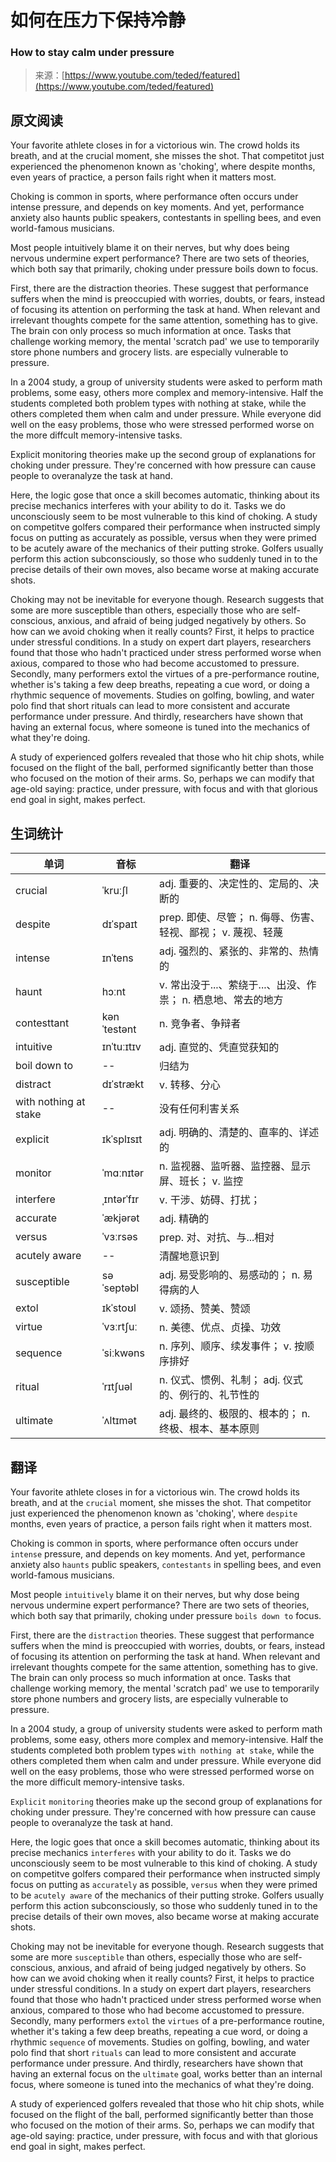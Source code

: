# 如何在压力下保持冷静

### How to stay calm under pressure

>来源：[https://www.youtube.com/teded/featured](https://www.youtube.com/teded/featured)

## 原文阅读
Your favorite athlete closes in for a victorious win. The crowd holds its breath, and at the crucial moment, she misses the shot. That competitot just experienced the phenomenon known as 'choking', where despite months, even years of practice, a person fails right when it matters most.

Choking is common in sports, where performance often occurs under intense pressure, and depends on key moments. And yet, performance anxiety also haunts public speakers, contestants in spelling bees, and even world-famous musicians.

Most people intuitively blame it on their nerves, but why does being nervous undermine expert performance? There are two sets of theories, which both say that primarily, choking under pressure boils down to focus.

First, there are the distraction theories. These suggest that performance suffers when the mind is preoccupied with worries, doubts, or fears, instead of focusing its attention on performing the task at hand. When relevant and irrelevant thoughts compete for the same attention, something has to give. The brain con only process so much information at once. Tasks that challenge working memory, the mental 'scratch pad' we use to temporarily store phone numbers and grocery lists. are especially vulnerable to pressure.

In a 2004 study, a group of university students were asked to perform math problems, some easy, others more complex and memory-intensive. Half the students completed both problem types with nothing at stake, while the others completed them when calm and under pressure. While everyone did well on the easy problems, those who were stressed performed worse on the more diffcult memory-intensive tasks.

Explicit monitoring theories make up the second group of explanations for choking under pressure. They're concerned with how pressure can cause people to overanalyze the task at hand.

Here, the logic gose that once a skill becomes automatic, thinking about its precise mechanics interferes with your ability to do it. Tasks we do unconsciously seem to be most vulnerable to this kind of choking. A study on competitve golfers compared their performance when instructed simply focus on putting as accurately as possible, versus when they were primed to be acutely aware of the mechanics of their putting stroke. Golfers usually perform this action subconsciously, so those who suddenly tuned in to the precise details of their own moves, also became worse at making accurate shots.

Choking may not be inevitable for everyone though. Research suggests that some are more susceptible than others, especially those who are self-conscious, anxious, and afraid of being judged negatively by others. So how can we avoid choking when it really counts? First, it helps to practice under stressful conditions. In a study on expert dart players, researchers found that those who hadn't practiced under stress performed worse when axious, compared to those who had become accustomed to pressure. Secondly, many performers extol the virtues of a pre-performance routine, whether is's taking a few deep breaths, repeating a cue word, or doing a rhythmic sequence of movements. Studies on golfing, bowling, and water polo find that short rituals can lead to more consistent and  accurate performance under pressure. And thirdly, researchers have shown that having an external focus, where someone is tuned into the mechanics of what they're doing.

A study of experienced golfers revealed that those who hit chip shots,  while focused on the flight of the ball, performed significantly better than those who focused on the motion of their arms. So, perhaps we can modify that age-old saying: practice, under pressure, with focus and with that glorious end goal in sight, makes perfect.

## 生词统计
| 单词 | 音标 | 翻译 |
|-|-|-|
| crucial | ˈkruːʃl | adj. 重要的、决定性的、定局的、决断的 |
| despite | dɪˈspaɪt | prep. 即使、尽管； n. 侮辱、伤害、轻视、鄙视； v. 蔑视、轻蔑 |
| intense | ɪnˈtens | adj. 强烈的、紧张的、非常的、热情的 |
| haunt | hɔːnt | v. 常出没于...、萦绕于...、出没、作祟； n. 栖息地、常去的地方 |
| contesttant | kənˈtestənt | n. 竞争者、争辩者 |
| intuitive | ɪnˈtuːɪtɪv | adj. 直觉的、凭直觉获知的 |
| boil down to | -- | 归结为 |
| distract | dɪˈstrækt | v. 转移、分心 |
| with nothing at stake | -- | 没有任何利害关系 |
| explicit | ɪkˈsplɪsɪt | adj. 明确的、清楚的、直率的、详述的 |
| monitor | ˈmɑːnɪtər | n. 监视器、监听器、监控器、显示屏、班长； v. 监控 |
| interfere | ˌɪntərˈfɪr | v. 干涉、妨碍、打扰； |
| accurate | ˈækjərət | adj. 精确的 |
| versus | ˈvɜːrsəs | prep. 对、对抗、与...相对 |
| acutely aware | -- | 清醒地意识到 |
| susceptible | səˈseptəbl | adj. 易受影响的、易感动的； n. 易得病的人 |
| extol | ɪkˈstoʊl | v. 颂扬、赞美、赞颂 |
| virtue | ˈvɜːrtʃuː |  n. 美德、优点、贞操、功效|
| sequence | ˈsiːkwəns | n. 序列、顺序、续发事件； v. 按顺序排好 |
| ritual | ˈrɪtʃuəl | n. 仪式、惯例、礼制； adj. 仪式的、例行的、礼节性的 |
| ultimate | ˈʌltɪmət | adj. 最终的、极限的、根本的； n. 终极、根本、基本原则 |

## 翻译

Your favorite athlete closes in for a victorious win. The crowd holds its breath, and at the `crucial` moment, she misses the shot. That competitor just experienced the phenomenon known as 'choking', where `despite` months, even years of practice, a person fails right when it matters most.

Choking is common in sports, where performance often occurs under `intense` pressure, and depends on key moments. And yet, performance anxiety also `haunts` public speakers, `contestants` in spelling bees, and even world-famous musicians.

Most people `intuitively` blame it on their nerves, but why dose being nervous undermine expert performance? There are two sets of theories, which both say that primarily, choking under pressure `boils down to` focus.

First, there are the `distraction` theories. These suggest that performance suffers when the mind is preoccupied with worries, doubts, or fears, instead of focusing its attention on performing the task at hand. When relevant and irrelevant thoughts compete for the same attention, something has to give. The brain can only process so much information at once. Tasks that challenge working memory, the mental 'scratch pad' we use to temporarily store phone numbers and grocery lists, are especially vulnerable to pressure.

In a 2004 study, a group of university students were asked to perform math problems, some easy, others more complex and memory-intensive. Half the students completed both problem types `with nothing at stake`, while the others completed them when calm and under pressure. While everyone did well on the easy problems, those who were stressed performed worse on the more difficult memory-intensive tasks.

`Explicit` `monitoring` theories make up the second group of explanations for choking under pressure. They're concerned with how pressure can cause people to overanalyze the task at hand.

Here, the logic goes that once a skill becomes automatic, thinking about its precise mechanics `interferes` with your ability to do it. Tasks we do unconsciously seem to be most vulnerable to this kind of choking. A study on competitve golfers compared their performance when instructed simply focus on putting as `accurately` as possible, `versus` when they were primed to be `acutely aware` of the mechanics of their putting stroke. Golfers usually perform this action subconsciously, so those who suddenly tuned in to the precise details of their own moves, also became worse at making accurate shots.

Choking may not be inevitable for everyone though. Research suggests that some are more `susceptible` than others, especially those who are self-conscious, anxious, and afraid of being judged negatively by others. So how can we avoid choking when it really counts? First, it helps to practice under stressful conditions. In a study on expert dart players, researchers found that those who hadn't practiced under stress performed worse when anxious, compared to those who had become accustomed to pressure. Secondly, many performers `extol` the `virtues` of a pre-performance routine, whether it's taking a few deep breaths, repeating a cue word, or doing a rhythmic `sequence` of movements. Studies on golfing, bowling, and water polo find that short `rituals` can lead to more consistent and accurate performance under pressure. And thirdly, researchers have shown that having an external focus on the `ultimate` goal, works better than an internal focus, where someone is tuned into the mechanics of what they're doing.

A study of experienced golfers revealed that those who hit chip shots, while focused on the flight of the ball, performed significantly better than those who focused on the motion of their arms. So, perhaps we can modify that age-old saying: practice, under pressure, with focus and with that glorious end goal in sight, makes perfect. 

<src-rtyAudio :src="`https://rtyxmd.gitee.io/rtyresources2020/October/How%20to%20stay%20calm%20under%20pressure.mp3`"></src-rtyAudio>